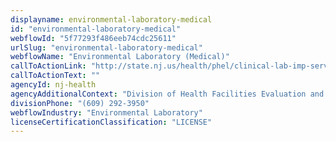 ```yaml
---
displayname: environmental-laboratory-medical
id: "environmental-laboratory-medical"
webflowId: "5f77293f486eeb74cdc25611"
urlSlug: "environmental-laboratory-medical"
webflowName: "Environmental Laboratory (Medical)"
callToActionLink: "http://state.nj.us/health/phel/clinical-lab-imp-services/index.shtml"
callToActionText: ""
agencyId: nj-health
agencyAdditionalContext: "Division of Health Facilities Evaluation and Licensing, Clinical Laboratory Improvement Service"
divisionPhone: "(609) 292-3950"
webflowIndustry: "Environmental Laboratory"
licenseCertificationClassification: "LICENSE"
---
```

